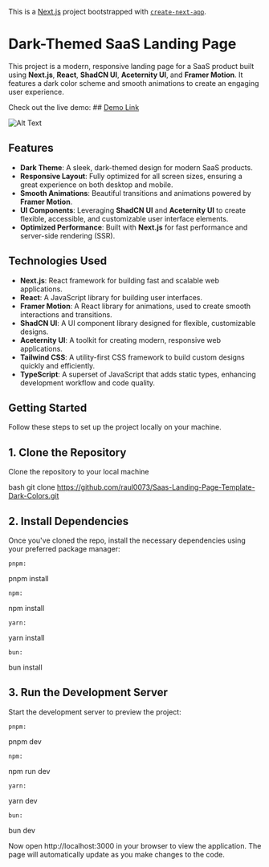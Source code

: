 This is a [Next.js](https://nextjs.org) project bootstrapped with [`create-next-app`](https://nextjs.org/docs/app/api-reference/cli/create-next-app).


# Dark-Themed SaaS Landing Page

This project is a modern, responsive landing page for a SaaS product built using **Next.js**, **React**, **ShadCN UI**, **Aceternity UI**, and **Framer Motion**. It features a dark color scheme and smooth animations to create an engaging user experience.

Check out the live demo: ## [Demo Link](https://rms-demo.vercel.app/)

![Alt Text]("./public/captures/full_page_capture.png")


## Features

- **Dark Theme**: A sleek, dark-themed design for modern SaaS products.
- **Responsive Layout**: Fully optimized for all screen sizes, ensuring a great experience on both desktop and mobile.
- **Smooth Animations**: Beautiful transitions and animations powered by **Framer Motion**.
- **UI Components**: Leveraging **ShadCN UI** and **Aceternity UI** to create flexible, accessible, and customizable user interface elements.
- **Optimized Performance**: Built with **Next.js** for fast performance and server-side rendering (SSR).

## Technologies Used

- **Next.js**: React framework for building fast and scalable web applications.
- **React**: A JavaScript library for building user interfaces.
- **Framer Motion**: A React library for animations, used to create smooth interactions and transitions.
- **ShadCN UI**: A UI component library designed for flexible, customizable designs.
- **Aceternity UI**: A toolkit for creating modern, responsive web applications.
- **Tailwind CSS**: A utility-first CSS framework to build custom designs quickly and efficiently.
- **TypeScript**: A superset of JavaScript that adds static types, enhancing development workflow and code quality.

## Getting Started

Follow these steps to set up the project locally on your machine.

## 1. Clone the Repository

Clone the repository to your local machine

bash
git clone https://github.com/raul0073/Saas-Landing-Page-Template-Dark-Colors.git

## 2. Install Dependencies

Once you've cloned the repo, install the necessary dependencies using your preferred package manager:

    pnpm:

pnpm install

    npm:

npm install

    yarn:

yarn install

    bun:

bun install

## 3. Run the Development Server

Start the development server to preview the project:

    pnpm:

pnpm dev

    npm:

npm run dev

    yarn:

yarn dev

    bun:

bun dev

Now open http://localhost:3000 in your browser to view the application. The page will automatically update as you make changes to the code.
